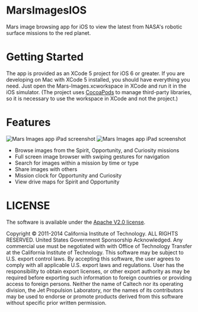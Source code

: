 MarsImagesIOS
=============

Mars image browsing app for iOS to view the latest from NASA's robotic surface missions to the red planet.

Getting Started
===============

The app is provided as an XCode 5 project for iOS 6 or greater. If you are developing on Mac with XCode 5 installed, you should have everything you need. Just open the Mars-Images.xcworkspace in XCode and run it in the iOS simulator. (The project uses [CocoaPods](http://cocoapods.org) to manage third-party libraries, so it is necessary to use the workspace in XCode and not the project.)

Features
========

![Mars Images app iPad screenshot](http://opslabjpl.github.io/MarsImagesIOS/images/iPhoneMSLNavcam2.png?raw=true) ![Mars Images app iPad screenshot](http://opslabjpl.github.io/MarsImagesIOS/images/iPadMastcamColor7.png?raw=true)

- Browse images from the Spirit, Opportunity, and Curiosity missions
- Full screen image browser with swiping gestures for navigation
- Search for images within a mission by time or type
- Share images with others
- Mission clock for Opportunity and Curiosity
- View drive maps for Spirit and Opportunity

LICENSE
=======

The software is available under the [Apache V2.0 license](https://github.com/OpsLabJPL/MarsImagesIOS/blob/master/LICENSE.txt).

Copyright © 2011-2014 California Institute of Technology. ALL RIGHTS
RESERVED. United States Government Sponsorship Acknowledged. Any 
commercial use must be negotiated with with Office of Technology 
Transfer at the California Institute of Technology. This software may 
be subject to U.S. export control laws. By accepting this software, 
the user agrees to comply with all applicable U.S. export laws and 
regulations. User has the responsibility to obtain export licenses, 
or other export authority as may be required before exporting such 
information to foreign countries or providing access to foreign 
persons. Neither the name of Caltech nor its operating division, the
Jet Propulsion Laboratory, nor the names of its contributors may be
used to endorse or promote products derived from this software 
without specific prior written permission.
